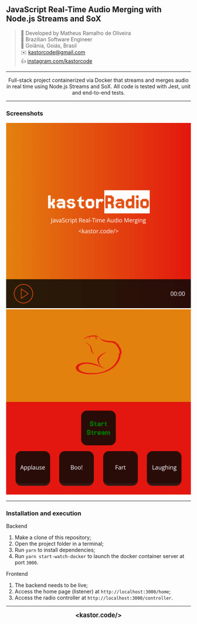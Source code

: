 ## JavaScript Real-Time Audio Merging with Node.js Streams and SoX

> 👷 Developed by Matheus Ramalho de Oliveira  
🔨 Brazilian Software Engineer  
🏡 Goiânia, Goiás, Brasil  
✉️ kastorcode@gmail.com  
👍 [instagram.com/kastorcode](https://instagram.com/kastorcode)

---

<p align="center">
  Full-stack project containerized via Docker that streams and merges audio in real time using Node.js Streams and SoX. All code is tested with Jest, unit and end-to-end tests.
</p>

---

### Screenshots

<p align="center">
  <img src="screenshots/0.png" width="512" />
  <img src="screenshots/1.png" width="512" />
</p>

---

### Installation and execution

Backend

1. Make a clone of this repository;
2. Open the project folder in a terminal;
3. Run `yarn` to install dependencies;
4. Run `yarn start-watch-docker` to launch the docker container server at port `3000`.

Frontend

1. The backend needs to be live;
2. Access the home page (listener) at `http://localhost:3000/home`;
3. Access the radio controller at `http://localhost:3000/controller`.

---

<p align="center">
  <big><b>&lt;kastor.code/&gt;</b></big>
</p>